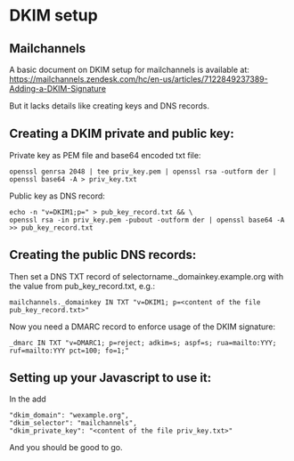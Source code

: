 # DKIM setup

## Mailchannels

A basic document on DKIM setup for mailchannels is available at: 
https://mailchannels.zendesk.com/hc/en-us/articles/7122849237389-Adding-a-DKIM-Signature

But it lacks details like creating keys and DNS records.

## Creating a DKIM private and public key:

Private key as PEM file and base64 encoded txt file:

```
openssl genrsa 2048 | tee priv_key.pem | openssl rsa -outform der | openssl base64 -A > priv_key.txt
```

Public key as DNS record:

```
echo -n "v=DKIM1;p=" > pub_key_record.txt && \
openssl rsa -in priv_key.pem -pubout -outform der | openssl base64 -A >> pub_key_record.txt
```

## Creating the public DNS records:

Then set a DNS TXT record of selectorname._domainkey.example.org with the value from pub_key_record.txt, e.g.:

```
mailchannels._domainkey IN TXT "v=DKIM1; p=<content of the file pub_key_record.txt>"
```

Now you need a DMARC record to enforce usage of the DKIM signature:

```
_dmarc IN TXT "v=DMARC1; p=reject; adkim=s; aspf=s; rua=mailto:YYY; ruf=mailto:YYY pct=100; fo=1;"
```

## Setting up your Javascript to use it:

In the add 

```
"dkim_domain": "wexample.org",
"dkim_selector": "mailchannels",
"dkim_private_key": "<content of the file priv_key.txt>"
```

And you should be good to go.
